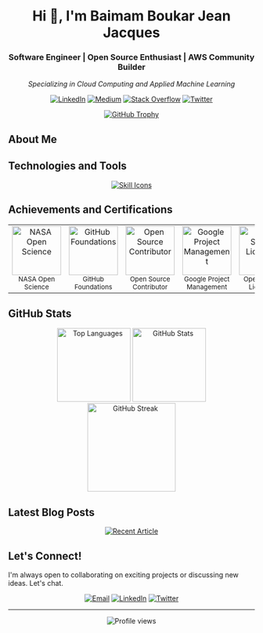 <h1 align="center">Hi 👋, I'm Baimam Boukar Jean Jacques</h1>

<h3 align="center">Software Engineer | Open Source Enthusiast | AWS Community Builder</h3>

<p align="center">
  <em>Specializing in Cloud Computing and Applied Machine Learning</em>
</p>

<p align="center">
  <a href="https://linkedin.com/in/baimamboukar" target="_blank"><img src="https://img.shields.io/badge/LinkedIn-%230077B5.svg?logo=linkedin&logoColor=white" alt="LinkedIn"></a>
  <a href="https://medium.com/@baimamboukar" target="_blank"><img src="https://img.shields.io/badge/Medium-12100E?logo=medium&logoColor=white" alt="Medium"></a>
  <a href="https://stackoverflow.com/users/15155605" target="_blank"><img src="https://img.shields.io/badge/-Stackoverflow-FE7A16?logo=stack-overflow&logoColor=white" alt="Stack Overflow"></a>
  <a href="https://twitter.com/baimamjj" target="_blank"><img src="https://img.shields.io/badge/Twitter-%231DA1F2.svg?logo=Twitter&logoColor=white" alt="Twitter"></a>
</p>

<p align="center">
  <a href="https://github-profile-trophy.vercel.app/?username=baimamboukar&row=1&theme=darkhub&margin-w=15&no-bg=true" target="_blank">
    <img src="https://github-profile-trophy.vercel.app/?username=baimamboukar&row=1&theme=darkhub&margin-w=15&no-bg=true" alt="GitHub Trophy">
  </a>
</p>

## About Me


## Technologies and Tools

<p align="center">
  <a href="https://skillicons.dev">
    <img src="https://skillicons.dev/icons?i=flutter,python,nuxtjs,vuejs,githubactions,firebase,golang,flask,postman,docker,kubernetes,prometheus,tensorflow,gcp,aws,github&perline=16" alt="Skill Icons">
  </a>
</p>

## Achievements and Certifications

<table>
  <tr>
    <td align="center"><img src="https://github.com/user-attachments/assets/8829d089-810c-4013-b490-58e6ba7f2b1b" width="100" height="100" alt="NASA Open Science"><br><sub>NASA Open Science</sub></td>
    <td align="center"><img src="https://github.com/user-attachments/assets/172f3c7a-2577-496c-8c12-4e652a622f78" width="100" height="100" alt="GitHub Foundations"><br><sub>GitHub Foundations</sub></td>
    <td align="center"><img src="https://github.com/user-attachments/assets/c42f9e11-ffdd-428d-8bd6-e592844365c9" width="100" height="100" alt="Open Source Contributor"><br><sub>Open Source Contributor</sub></td>
   <td align="center"><img src="https://github.com/user-attachments/assets/39fe19f2-3ad1-4c4a-b8bf-b06687944c1c" width="100" height="100" alt="Google Project Management"><br><sub>Google Project Management</sub></td>
    <td align="center"><img src="https://github.com/user-attachments/assets/e4443381-f5dc-49c6-8c88-c7027ae6606f" width="100" height="100" alt="Open Source Licensing"><br><sub>Open Source Licensing</sub></td>
    <td align="center"><img src="https://github.com/user-attachments/assets/ff52fb0b-394e-43bf-b1b9-840b87227e22" width="100" height="100" alt="AWS Cloud Practitioner"><br><sub>AWS Cloud Practitioner</sub></td>
  </tr>
</table>

## GitHub Stats

<div align="center">
  <img src="https://github-readme-stats.vercel.app/api/top-langs?username=baimamboukar&show_icons=true&locale=en&layout=compact&theme=cobalt" alt="Top Languages" height="150" />
  <img src="https://github-readme-stats.vercel.app/api?username=baimamboukar&show_icons=true&locale=en&theme=tokyonight" alt="GitHub Stats" height="150" />
</div>

<div align="center">
  <img src="https://github-readme-streak-stats.herokuapp.com?user=baimamboukar&theme=radical&date_format=j%20M%5B%20Y%5D&sideLabels=DDB225" alt="GitHub Streak" height="180" />
</div>

## Latest Blog Posts

<div align="center">
  <a href="https://github-readme-medium-recent-article.vercel.app/medium/@baimamboukar/1" target="_blank">
    <img src="https://github-readme-medium-recent-article.vercel.app/medium/@baimamboukar/0?bg=black" alt="Recent Article">
  </a>
</div>

## Let's Connect!

I'm always open to collaborating on exciting projects or discussing new ideas. Let's chat.

<p align="center">
  <a href="mailto:baimamboukar@gmail.com"><img src="https://img.shields.io/badge/Email-D14836?style=for-the-badge&logo=gmail&logoColor=white" alt="Email"></a>
  <a href="https://linkedin.com/in/baimamboukar"><img src="https://img.shields.io/badge/LinkedIn-0077B5?style=for-the-badge&logo=linkedin&logoColor=white" alt="LinkedIn"></a>
  <a href="https://twitter.com/baimamboukarr"><img src="https://img.shields.io/badge/Twitter-1DA1F2?style=for-the-badge&logo=twitter&logoColor=white" alt="Twitter"></a>
</p>

<hr>

<p align="center">
  <img src="https://komarev.com/ghpvc/?username=baimamboukar&label=Profile%20views&color=0e75b6&style=flat" alt="Profile views" />
</p>
